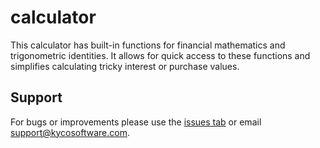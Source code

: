 calculator
==========

This calculator has built-in functions for financial mathematics and
trigonometric identities. It allows for quick access to these functions
and simplifies calculating tricky interest or purchase values.


Support
-------

For bugs or improvements please use the [issues tab](https://github.com/kyco/calculator/issues)
or email [support@kycosoftware.com](mailto:support@kycosoftware.com).
